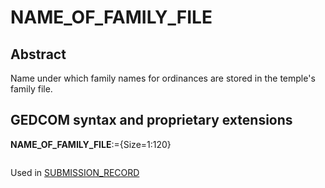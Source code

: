 ﻿# NAME_OF_FAMILY_FILE
## Abstract
Name under which family names for ordinances are stored in the temple's family file.


## GEDCOM syntax and proprietary extensions

**NAME_OF_FAMILY_FILE**:={Size=1:120}
<pre>
</pre>
Used in <a href=Ged.SUBMISSION_RECORD.md>SUBMISSION_RECORD</a><br />

